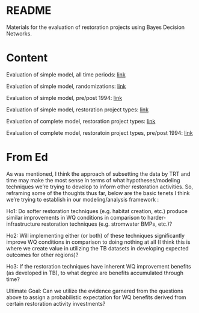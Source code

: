 
# README

Materials for the evaluation of restoration projects using Bayes Decision Networks.

# Content

Evaluation of simple model, all time periods: [link](https://fawda123.github.io/restorebayes/obs_eval) 

Evaluation of simple model, randomizations: [link](https://fawda123.github.io/restorebayes/rnd_eval)

Evaluation of simple model, pre/post 1994: [link](https://fawda123.github.io/restorebayes/sub_eval)

Evaluation of simple model, restoration project types: [link](https://fawda123.github.io/restorebayes/typ_eval)

Evaluation of complete model, restoration project types: [link](https://fawda123.github.io/restorebayes/all_eval)

Evaluation of complete model, restoratoin project types, pre/post 1994: [link](https://fawda123.github.io/restorebayes/suball_eval)

# From Ed

As was mentioned, I think the approach of subsetting the data by TRT and time may make the most sense in terms of what hypotheses/modeling techniques we’re trying to develop to inform other restoration activities. So, reframing some of the thoughts thus far, below are the basic tenets I think we’re trying to establish in our modeling/analysis framework :

Ho1:       Do softer restoration techniques (e.g. habitat creation, etc.) produce similar improvements in WQ conditions in comparison to harder-infrastructure restoration techniques (e.g. stromwater BMPs, etc.)? 

Ho2:       Will implementing either (or both) of these techniques significantly improve WQ conditions in comparison to doing nothing at all (I think this is where we create value in utilizing the TB datasets in developing expected outcomes for other regions)? 

Ho3:       If the restoration techniques have inherent WQ improvement benefits (as developed in TB), to what degree are benefits accumulated through time?

Ultimate Goal: Can we utilize the evidence garnered from the questions above to assign a probabilistic expectation for WQ benefits derived from certain restoration activity investments?


